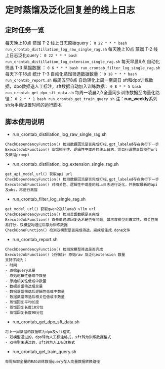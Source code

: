 # 定时蒸馏及泛化回复差的线上日志

## 定时任务一览
每天晚上10点 蒸馏 T-2 线上日志原始query：
`0 22 * * * bash run_crontab_distillation_log_raw_single_rag.sh` 
每天晚上10点 蒸馏 T-2 线上日志泛化query：
`0 22 * * * bash run_crontab_distillation_log_extension_single_rag.sh` 
每天早晨6点 自动化筛选 T-3 蒸馏数据 ：
`0 6 * * * bash run_crontab_filter_log_single_rag.sh` 
每天下午18点 统计 T-3 自动化蒸馏筛选数据数量：
`0 18 * * * bash run_crontab_report.sh` 
每周五早8点 自动转化上周一至周日 sft和dpo训练数据，dpo数据送人工标注，sft数据自动加入训练数据：
`0 8 * * 5 bash run_crontab_get_dpo_sft_data.sh` 
每周一凌晨2点全量同步训练数据至向量化路径：
`0 2 * * 1 bash run_crontab_get_train_query.sh` 
注：**run_weekly**系列sh为手动设置时间的运行脚本

## 脚本使用说明
- run_crontab_distillation_log_raw_single_rag.sh
```
CheckDependencyFunction() 检测数据回流是否完成打标,gpt_labeled存在执行下一步
ExecuteJobFunction() 蒸馏相关性、逻辑性中或差的线上日志，需自行设置蒸馏模型url及蒸馏prompt
```
- run_crontab_distillation_log_extension_single_rag.sh
```
get_api_model_url() 获取api url
CheckDependencyFunction() 检测数据回流是否完成打标,gpt_labeled存在执行下一步
ExecuteJobFunction() 对相关性、逻辑性中或差的线上日志进行泛化，并获取最新的api及obs，再进行蒸馏
```
- run_crontab_filter_log_single_rag.sh
```
get_model_url() 获取qwen2及llama3 vllm url
CheckDependencyFunction() 检测蒸馏数据是否完成
ExecuteJobFunction() 首先单过滤回复话术是否有问题，其次双模型对真实性、相关性简易打分，双模型均通过后存为训练数据
CheckDoneFunction() 检测双模型是否完成筛选，完成后生成.done文件
```
- run_crontab_report.sh
```
CheckDependencyFunction() 检测双模型筛选是否完成
ExecuteJobFunction() 分别统计 原始raw 及泛化extension 数量
支持字段为：
- 时间
- 原始query总量
- 原始逻辑性低或中数量
- 原始相关性低或中数量
- 数据蒸馏筛选后总量
- 数据蒸馏筛选后逻辑性低或中数量
- 数据蒸馏筛选后相关性低或中数量
- 蒸馏回复平均长度
- 蒸馏回复长度10分位
- 蒸馏回复长度90分位
```
- run_crontab_get_dpo_sft_data.sh
```
将上一周蒸馏的数据转为dpo及sft格式，
- 双模型通过的，dpo转为人工标注格式，sft转为训练数据格式
- 双模型未通过的，sft转为人工标注格式
```
- run_crontab_get_train_query.sh
```
每周抽取全量的RAG训练数据query存入向量数据转换路径
```